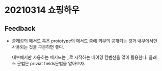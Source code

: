 # 20210314 쇼핑하우

## Feedback

- 클래성의 메서드 혹은 prototype의 메서드 중에 외부의 공개되는 것과 내부에서만 사용되는 것을 구분하면 좋다. 

  내부에서만 사용하는 메서드는 `_`로 시작하는 네이밍 컨벤션을 많이 활용한다.  클래스 문법은 priviat fields문법을 알아보자. 